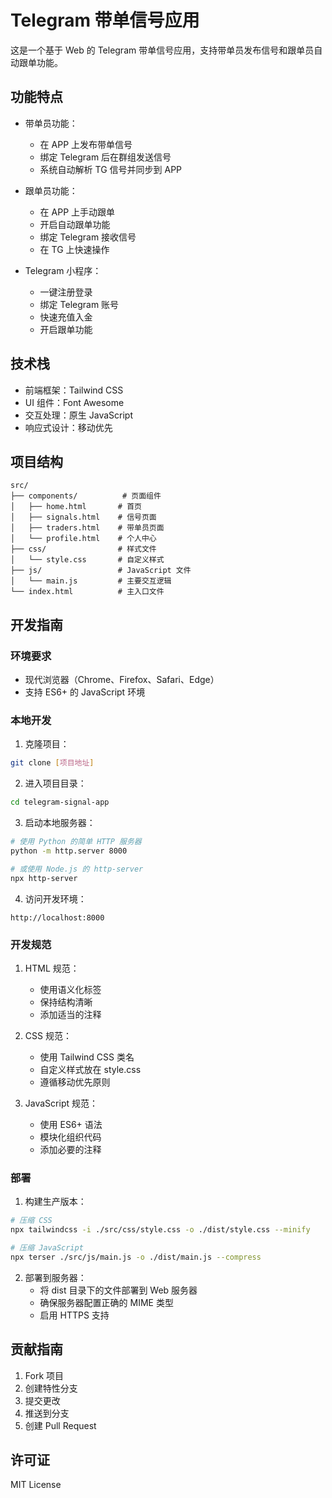 # Telegram 带单信号应用

这是一个基于 Web 的 Telegram 带单信号应用，支持带单员发布信号和跟单员自动跟单功能。

## 功能特点

- 带单员功能：
  - 在 APP 上发布带单信号
  - 绑定 Telegram 后在群组发送信号
  - 系统自动解析 TG 信号并同步到 APP

- 跟单员功能：
  - 在 APP 上手动跟单
  - 开启自动跟单功能
  - 绑定 Telegram 接收信号
  - 在 TG 上快速操作

- Telegram 小程序：
  - 一键注册登录
  - 绑定 Telegram 账号
  - 快速充值入金
  - 开启跟单功能

## 技术栈

- 前端框架：Tailwind CSS
- UI 组件：Font Awesome
- 交互处理：原生 JavaScript
- 响应式设计：移动优先

## 项目结构

```
src/
├── components/          # 页面组件
│   ├── home.html       # 首页
│   ├── signals.html    # 信号页面
│   ├── traders.html    # 带单员页面
│   └── profile.html    # 个人中心
├── css/                # 样式文件
│   └── style.css       # 自定义样式
├── js/                 # JavaScript 文件
│   └── main.js         # 主要交互逻辑
└── index.html          # 主入口文件
```

## 开发指南

### 环境要求

- 现代浏览器（Chrome、Firefox、Safari、Edge）
- 支持 ES6+ 的 JavaScript 环境

### 本地开发

1. 克隆项目：
```bash
git clone [项目地址]
```

2. 进入项目目录：
```bash
cd telegram-signal-app
```

3. 启动本地服务器：
```bash
# 使用 Python 的简单 HTTP 服务器
python -m http.server 8000

# 或使用 Node.js 的 http-server
npx http-server
```

4. 访问开发环境：
```
http://localhost:8000
```

### 开发规范

1. HTML 规范：
   - 使用语义化标签
   - 保持结构清晰
   - 添加适当的注释

2. CSS 规范：
   - 使用 Tailwind CSS 类名
   - 自定义样式放在 style.css
   - 遵循移动优先原则

3. JavaScript 规范：
   - 使用 ES6+ 语法
   - 模块化组织代码
   - 添加必要的注释

### 部署

1. 构建生产版本：
```bash
# 压缩 CSS
npx tailwindcss -i ./src/css/style.css -o ./dist/style.css --minify

# 压缩 JavaScript
npx terser ./src/js/main.js -o ./dist/main.js --compress
```

2. 部署到服务器：
   - 将 dist 目录下的文件部署到 Web 服务器
   - 确保服务器配置正确的 MIME 类型
   - 启用 HTTPS 支持

## 贡献指南

1. Fork 项目
2. 创建特性分支
3. 提交更改
4. 推送到分支
5. 创建 Pull Request

## 许可证

MIT License 